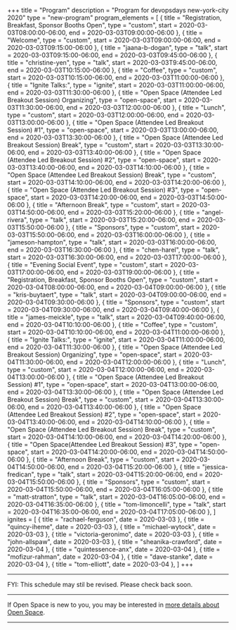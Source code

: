 +++
title = "Program"
description = "Program for devopsdays new-york-city 2020"
type = "new-program"
program_elements = [
    { title = "Registration, Breakfast, Sponsor Booths Open", type = "custom", start = 2020-03-03T08:00:00-06:00, end = 2020-03-03T09:00:00-06:00 },
    { title = "Welcome", type = "custom", start = 2020-03-03T09:00:00-06:00, end = 2020-03-03T09:15:00-06:00 },
    { title = "jaana-b-dogan", type = "talk", start = 2020-03-03T09:15:00-06:00, end = 2020-03-03T09:45:00-06:00 },
    { title = "christine-yen", type = "talk", start = 2020-03-03T9:45:00-06:00, end = 2020-03-03T10:15:00-06:00 },
    { title = "Coffee", type = "custom", start = 2020-03-03T10:15:00-06:00, end = 2020-03-03T11:00:00-06:00 },
    { title = "Ignite Talks:", type = "ignite", start = 2020-03-03T11:00:00-06:00, end = 2020-03-03T11:30:00-06:00 },
    { title = "Open Space (Attendee Led Breakout Session) Organizing", type = "open-space", start = 2020-03-03T11:30:00-06:00, end = 2020-03-03T12:00:00-06:00 },
    { title = "Lunch", type = "custom", start = 2020-03-03T12:00:00-06:00, end = 2020-03-03T13:00:00-06:00 },
    { title = "Open Space (Attendee Led Breakout Session) #1", type = "open-space", start = 2020-03-03T13:00:00-06:00, end = 2020-03-03T13:30:00-06:00 },
    { title = "Open Space (Attendee Led Breakout Session) Break", type = "custom", start = 2020-03-03T13:30:00-06:00, end = 2020-03-03T13:40:00-06:00 },
    { title = "Open Space (Attendee Led Breakout Session) #2", type = "open-space", start = 2020-03-03T13:40:00-06:00, end = 2020-03-03T14:10:00-06:00 },
    { title = "Open Space (Attendee Led Breakout Session) Break", type = "custom", start = 2020-03-03T14:10:00-06:00, end = 2020-03-03T14:20:00-06:00 },
    { title = "Open Space (Attendee Led Breakout Session) #3", type = "open-space", start = 2020-03-03T14:20:00-06:00, end = 2020-03-03T14:50:00-06:00 },
    { title = "Afternoon Break", type = "custom", start = 2020-03-03T14:50:00-06:00, end = 2020-03-03T15:20:00-06:00 },
    { title = "angel-rivera", type = "talk", start = 2020-03-03T15:20:00-06:00, end = 2020-03-03T15:50:00-06:00 },
    { title = "Sponsors", type = "custom", start = 2020-03-03T15:50:00-06:00, end = 2020-03-03T16:00:00-06:00 },
    { title = "jameson-hampton", type = "talk", start = 2020-03-03T16:00:00-06:00, end = 2020-03-03T16:30:00-06:00 },
    { title = "chen-harel", type = "talk", start = 2020-03-03T16:30:00-06:00, end = 2020-03-03T17:00:00-06:00 },
    { title = "Evening Social Event", type = "custom", start = 2020-03-03T17:00:00-06:00, end = 2020-03-03T19:00:00-06:00 },
    { title = "Registration, Breakfast, Sponsor Booths Open", type = "custom", start = 2020-03-04T08:00:00-06:00, end = 2020-03-04T09:00:00-06:00 },
    { title = "kris-buytaert", type = "talk", start = 2020-03-04T09:00:00-06:00, end = 2020-03-04T09:30:00-06:00 },
    { title = "Sponsors", type = "custom", start = 2020-03-04T09:30:00-06:00, end = 2020-03-04T09:40:00-06:00 },
    { title = "james-meickle", type = "talk", start = 2020-03-04T09:40:00-06:00, end = 2020-03-04T10:10:00-06:00 },
    { title = "Coffee", type = "custom", start = 2020-03-04T10:10:00-06:00, end = 2020-03-04T11:00:00-06:00 },
    { title = "Ignite Talks:", type = "ignite", start = 2020-03-04T11:00:00-06:00, end = 2020-03-04T11:30:00-06:00 },
    { title = "Open Space (Attendee Led Breakout Session) Organizing", type = "open-space", start = 2020-03-04T11:30:00-06:00, end = 2020-03-04T12:00:00-06:00 },
    { title = "Lunch", type = "custom", start = 2020-03-04T12:00:00-06:00, end = 2020-03-04T13:00:00-06:00 },
    { title = "Open Space (Attendee Led Breakout Session) #1", type = "open-space", start = 2020-03-04T13:00:00-06:00, end = 2020-03-04T13:30:00-06:00 },
    { title = "Open Space (Attendee Led Breakout Session) Break", type = "custom", start = 2020-03-04T13:30:00-06:00, end = 2020-03-04T13:40:00-06:00 },
    { title = "Open Space (Attendee Led Breakout Session) #2", type = "open-space", start = 2020-03-04T13:40:00-06:00, end = 2020-03-04T14:10:00-06:00 },
    { title = "Open Space (Attendee Led Breakout Session) Break", type = "custom", start = 2020-03-04T14:10:00-06:00, end = 2020-03-04T14:20:00-06:00 },
    { title = "Open Space(Attendee Led Breakout Session) #3", type = "open-space", start = 2020-03-04T14:20:00-06:00, end = 2020-03-04T14:50:00-06:00 },
    { title = "Afternoon Break", type = "custom", start = 2020-03-04T14:50:00-06:00, end = 2020-03-04T15:20:00-06:00 },
    { title = "jessica-fredican", type = "talk", start = 2020-03-04T15:20:00-06:00, end = 2020-03-04T15:50:00-06:00 },
    { title = "Sponsors", type = "custom", start = 2020-03-04T15:50:00-06:00, end = 2020-03-04T16:05:00-06:00 },
    { title = "matt-stratton", type = "talk", start = 2020-03-04T16:05:00-06:00, end = 2020-03-04T16:35:00-06:00 },
    { title = "tom-limoncelli", type = "talk", start = 2020-03-04T16:35:00-06:00, end = 2020-03-04T17:05:00-06:00 },
]
ignites = [
    { title = "rachael-ferguson", date = 2020-03-03 },
    { title = "quincy-iheme", date = 2020-03-03 },
    { title = "michael-wytock", date = 2020-03-03 },
    { title = "victoria-geronimo", date = 2020-03-03 },
    { title = "john-allspaw", date = 2020-03-03 },
    { title = "sheanika-crawford", date = 2020-03-04 },
    { title = "quintessence-anx", date = 2020-03-04 },
    { title = "mofizur-rahman", date = 2020-03-04 },
    { title = "dave-stanke", date = 2020-03-04 },
    { title = "tom-elliott", date = 2020-03-04 },
]
+++
<div class = "row">
  <div class = "col">
    <hr />
    FYI: This schedule may stil be revised. Please check back soon.
    <hr />
    If Open Space is new to you, you may be interested in <a href="/pages/open-space-format">more details about Open Space</a>.
    <hr />
  </div>
</div>
